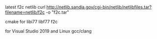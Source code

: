 latest f2c netlib
curl http://netlib.sandia.gov/cgi-bin/netlib/netlibfiles.tar?filename=netlib/f2c -o "f2c.tar"

cmake for
libi77
libf77
f2c

for Visual Studio 2019
and Linux gcc/clang
